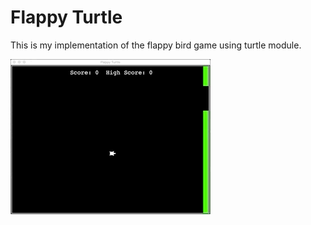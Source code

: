 # Flappy Turtle

This is my implementation of the flappy bird game using turtle module.

![](gameplay.gif)
